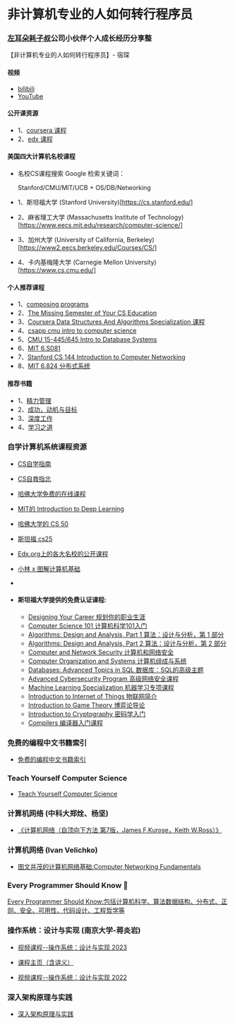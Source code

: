 # 非计算机专业的人如何转行程序员


### [左耳朵耗子叔](https://coolshell.cn/haoel)公司小伙伴个人成长经历分享整
【非计算机专业的人如何转行程序员】- 宿琛
#### 视频
 - [bilibili](https://www.bilibili.com/video/BV1R44y1H77u/
)
 - [YouTube](https://www.youtube.com/watch?v=qNSXn8wfJaQ)
#### 公开课资源
 - 1、[coursera 课程](https://www.coursera.org/)
 - 2、[edx 课程](https://www.edx.org/)
 
#### 美国四大计算机名校课程
- 名校CS课程搜索 Google 检索关键词：

    Stanford/CMU/MIT/UCB + OS/DB/Networking

 - 1、斯坦福大学 (Stanford University)[https://cs.stanford.edu/]
 - 2、麻省理工大学 (Massachusetts Institute of Technology)[https://www.eecs.mit.edu/research/computer-science/]
 - 3、加州大学 (University of California, Berkeley)[https://www2.eecs.berkeley.edu/Courses/CS/]
 - 4、卡内基梅隆大学 (Carnegie Mellon University)[https://www.cs.cmu.edu/]
 
#### 个人推荐课程
 - 1、[composing programs](https://composingprograms.com/)
 - 2、[The Missing Semester of Your CS Education](https://missing.csail.mit.edu/)
 - 3、[Coursera Data Structures And Algorithms Specialization 课程](https://www.coursera.org/courses?query=data%20structures%20and%20algorithms%20specialization&page=1)
 - 4、[csapp cmu intro to computer science](https://www.cs.cmu.edu/afs/cs/academic/class/15213-f15/www/)
 - 5、[CMU 15-445/645 Intro to Database Systems](https://15445.courses.cs.cmu.edu/fall2021/)
 - 6、[MIT 6.S081](https://pdos.csail.mit.edu/6.S081/2021/schedule.html)
 - 7、[Stanford CS 144 Introduction to Computer Networking](https://www.scs.stanford.edu/10au-cs144/)
 - 8、[MIT 6.824 分布式系统](http://nil.csail.mit.edu/6.824/2021/schedule.html)
 
#### 推荐书籍
 - 1、[精力管理](https://book.douban.com/subject/1019959/)
 - 2、[成功，动机与目标](https://book.douban.com/subject/22994632/)
 - 3、[深度工作](https://book.douban.com/subject/27056409/)
 - 4、[学习之道](https://book.douban.com/subject/26895988//)

### 自学计算机系统课程资源

- [CS自学指南](https://csdiy.wiki)
- [CS自救指北](https://survivesjtu.gitbook.io/survivesjtumanual/fu-lu/ben-ke-sheng-zhuan-ye-jie-shao-todo/cs-zi-jiu-zhi-bei)
- [哈佛大学免费的在线课程](https://threadreaderapp.com/thread/1675036558041415681.html)
- [MIT的 Introduction to Deep Learning](http://introtodeeplearning.com/)
- [哈佛大学的 CS 50](https://pll.harvard.edu/course/cs50-introduction-computer-science)
- [斯坦福 cs25](https://web.stanford.edu/class/cs25)
- [Edx.org上的各大名校的公开课程](https://www.edx.org/schools-partners?linked_from=sitenav)
- [小林 x 图解计算机基础](https://xiaolincoding.com)
- 
- #### 斯坦福大学提供的免费认证课程:

    - [Designing Your Career 规划你的职业生涯](https://online.stanford.edu/courses/tds-y0003-designing-your-career)
    - [Computer Science 101 计算机科学101入门](https://online.stanford.edu/courses/soe-ycscs101-computer-science-101)
    - [Algorithms: Design and Analysis, Part 1 算法：设计与分析，第 1 部分](https://online.stanford.edu/courses/soe-ycsalgorithms1-algorithms-design-and-analysis-part-1)
    - [Algorithms: Design and Analysis, Part 2 算法：设计与分析，第 2 部分](https://online.stanford.edu/courses/soe-ycs0001-algorithms-design-and-analysis-part-2)
    - [Computer and Network Security 计算机和网络安全](https://online.stanford.edu/courses/cs155-computer-and-network-security)
    - [Computer Organization and Systems 计算机组成与系统](https://online.stanford.edu/courses/cs107-computer-organization-and-systems)
    - [Databases: Advanced Topics in SQL 数据库：SQL的高级主题](https://online.stanford.edu/courses/soe-ydatabases0001-databases-advanced-topics-sql)
    - [Advanced Cybersecurity Program 高级网络安全课程](https://online.stanford.edu/courses/xacs100-advanced-cybersecurity-program-preview)
    - [Machine Learning Specialization 机器学习专项课程](https://online.stanford.edu/courses/soe-ymls-machine-learning-specialization)
    - [Introduction to Internet of Things 物联网简介](https://online.stanford.edu/courses/xee100-introduction-internet-things)
    - [Introduction to Game Theory 博弈论导论](https://online.stanford.edu/courses/mse232-introduction-game-theory)
    - [Introduction to Cryptography 密码学入门](https://online.stanford.edu/courses/cs255-introduction-cryptography)
    - [Compilers 编译器入门课程](https://online.stanford.edu/courses/cs143-compilers)

### 免费的编程中文书籍索引
- [免费的编程中文书籍索引](https://github.com/justjavac/free-programming-books-zh_CN)

### Teach Yourself Computer Science

- [Teach Yourself Computer Science](https://teachyourselfcs.com)

### 计算机网络 (中科大郑烇、杨坚)

- [《计算机网络（自顶向下方法 第7版，James F.Kurose，Keith W.Ross）》](https://www.bilibili.com/video/BV1JV411t7ow/?spm_id_from=333.999.0.0&vd_source=b557654c3937a4afce8585b5144b1526)

### 计算机网络 (Ivan Velichko)

- [图文并茂的计算机网络基础:Computer Networking Fundamentals](https://iximiuz.com/en/posts/computer-networking-101/)

### Every Programmer Should Know 🤔

[Every Programmer Should Know:包括计算机科学、算法数据结构、分布式、正则、安全、可用性、代码设计、工程哲学等](https://github.com/mtdvio/every-programmer-should-know)

### 操作系统：设计与实现 (南京大学-蒋炎岩)

- [视频课程--操作系统：设计与实现 2023](https://www.bilibili.com/video/BV1Xx4y1V7JZ/?spm_id_from=333.999.0.0&vd_source=b557654c3937a4afce8585b5144b1526)

- [课程主页（含讲义）](https://jyywiki.cn/OS/2023)

- [视频课程--操作系统：设计与实现 2022](https://www.bilibili.com/video/BV1Cm4y1d7Ur/?spm_id_from=333.999.0.0&vd_source=b557654c3937a4afce8585b5144b1526)

### 深入架构原理与实践

- [深入架构原理与实践](https://www.thebyte.com.cn)

